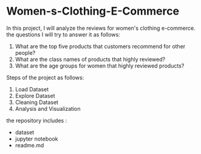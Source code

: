 # Women-s-Clothing-E-Commerce

In this project, I will analyze the reviews for women's clothing e-commerce.
the questions I will try to answer it as follows:
<ol>
  <li>What are the top five products that customers recommend for other people?</li>
  <li>What are the class names of products that highly reviewed?</li>
  <li>What are the age groups for women that highly reviewed products?</li>
</ol>
Steps of the project as follows:
 <ol>
   <li>Load Dataset</li>
   <li>Explore Dataset</li>
   <li>Cleaning Dataset</li>
   <li>Analysis and Visualization</li>
  </ol>
  
  the repository includes :
  <ul>
   <li>dataset</li>
   <li>jupyter notebook</li>
   <li>readme.md</li>
  </ul>

